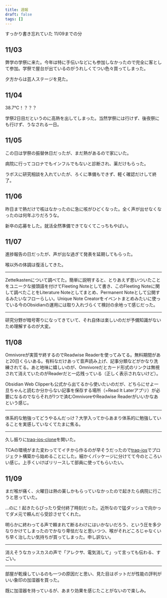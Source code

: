 ```yaml
---
title: 週報
draft: false
tags: []
---
```

すっかり書き忘れていた 11/09までの分

## 11/03

弊学の学祭に来た。今年は特に手伝いなどにも参加しなかったので完全に客として参加。学祭で屋台が出ているのがうれしくてつい色々買ってしまった。

夕方からは芸人ステージを見た。

## 11/04

38.7℃！？？？

学祭2日目だというのに高熱を出してしまった。当然学祭には行けず、後夜祭にも行けず、うなされる一日。

## 11/05

この日は学祭の振替休日だったが、まだ熱があるので家にいた。

病院に行ってコロナでもインフルでもないと診断され、薬だけもらった。

ラボスに研究相談を入れていたが、ろくに準備もできず、軽く確認だけして終了。

## 11/06

昨日まで熱だけで咳はなかったのに急に咳がひどくなった。全く声が出せなくなったのは何年ぶりだろうな。

新卒の応募をした。就活全然準備できてなくてこっちもやばい。

## 11/07

進捗報告の日だったが、声が出な過ぎて発表を延期してもらった。

喉以外の体調は復活してきた。

---

Zettelkastenについて調べてた。簡単に説明すると、とりあえず思いついたことをユニークな接頭語を付けてFleeting Noteとして書き、このFleeting Noteに関して調べたことをLiterature Noteとしてまとめ、Permanent Noteとして公開するみたいなフローらしい。Unique Note Creatorをイベントまとめみたいに使っている今のObsidianの運用には取り入れづらくて検討の余地って感じだった。

---

研究分野が暗号寄りになってきていて、それ自体は楽しいのだが予備知識がないため理解するのが大変。

## 11/08

Omnivoreが実質サ終するのでReadwise Readerを使ってみてる。無料期間があと20日くらいある。有料なだけあって音声読み上げ、記事分類などがかなり洗練されてる。あと地味に嬉しいのが、Omnivoreだとカード形式のリンクは無視されて消えていたのがReaderだと一応残っている（正しく表示されないけど）。

Obsidian Web Clipperも公式から出てるから使いたいのだが、どちらにせよ一旦ちゃんと読むか分からない記事を保存する場所（=Read It Laterアプリ）が必要になるのでならそれが1つで済むOmnivoreやReadwise Readerがいいかなあという感じ。

---

体系的な勉強ってどうやるんだっけ？大学入ってからあまり体系的に勉強していることを実感していなくてたまに焦る。

---

久し振りに[traq-ios-clone](https://github.com/ras0q/traq-ios-clone)を開いた。

TCAの環境がまた変わっててイチから作るのが早そうだったので[traq-ios](https://github.com/ras0q/traq-ios)でプロジェクト構築から始めることにした。細かくパッケージに分けてて今のところいい感じ。上手くいけばリリースして部員に使ってもらいたい。

## 11/09

まだ喉が痛く、火曜日は熱の薬しかもらっていなかったので起きたら病院に行こうと思っていた。

...のに！起きたらぴったり受付終了時刻だった。近所なので猛ダッシュで向かってダメ元で頼んだら受診させてくれた。

明らかに終わってる声で頼まれて断るわけにはいかないだろう、という圧を多少なりかけてしまったのでかなり卑怯だなと思いつつ、喉がそれどころじゃなくいち早く治したい気持ちが買ってしまった。申し訳ない。

---

消えそうなカッスカスの声で「アレクサ、電気消して」って言っても伝わる、すごい。

---

部屋が乾燥しているのも一つの原因だと思い、見た目はポットだが性能の評判がいい象印の加湿器を買った。

既に加湿器を持っているが、あまり効果を感じたことがないので楽しみ。
